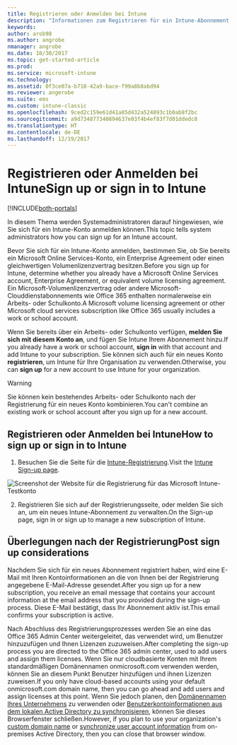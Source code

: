 ```yaml
---
title: Registrieren oder Anmelden bei Intune
description: "Informationen zum Registrieren für ein Intune-Abonnement bzw. zur Anmeldung, um mit Ihrem Abonnement zu starten"
keywords: 
author: arob98
ms.author: angrobe
nmanager: angrobe
ms.date: 10/30/2017
ms.topic: get-started-article
ms.prod: 
ms.service: microsoft-intune
ms.technology: 
ms.assetid: 0f3ce07a-b718-42a9-bace-f99a8b8abd94
ms.reviewer: angerobe
ms.suite: ems
ms.custom: intune-classic
ms.openlocfilehash: 9ced2c159e61d41a85d432a524893c1b0ab8f2bc
ms.sourcegitcommit: a9d734877340894637e03f4b4ef83f7d01ddedc8
ms.translationtype: HT
ms.contentlocale: de-DE
ms.lasthandoff: 12/19/2017
---
```

# <a name="sign-up-or-sign-in-to-intune"></a><span data-ttu-id="58337-103">Registrieren oder Anmelden bei Intune</span><span class="sxs-lookup"><span data-stu-id="58337-103">Sign up or sign in to Intune</span></span>

[!INCLUDE[both-portals](./includes/note-for-both-portals.md)]

<span data-ttu-id="58337-104">In diesem Thema werden Systemadministratoren darauf hingewiesen, wie Sie sich für ein Intune-Konto anmelden können.</span><span class="sxs-lookup"><span data-stu-id="58337-104">This topic tells system administrators how you can sign up for an Intune account.</span></span>

<span data-ttu-id="58337-105">Bevor Sie sich für ein Intune-Konto anmelden, bestimmen Sie, ob Sie bereits ein Microsoft Online Services-Konto, ein Enterprise Agreement oder einen gleichwertigen Volumenlizenzvertrag besitzen.</span><span class="sxs-lookup"><span data-stu-id="58337-105">Before you sign up for Intune, determine whether you already have a Microsoft Online Services account, Enterprise Agreement, or equivalent volume licensing agreement.</span></span> <span data-ttu-id="58337-106">Ein Microsoft-Volumenlizenzvertrag oder andere Microsoft-Clouddienstabonnements wie Office 365 enthalten normalerweise ein Arbeits- oder Schulkonto.</span><span class="sxs-lookup"><span data-stu-id="58337-106">A Microsoft volume licensing agreement or other Microsoft cloud services subscription like Office 365 usually includes a work or school account.</span></span>

<span data-ttu-id="58337-107">Wenn Sie bereits über ein Arbeits- oder Schulkonto verfügen, **melden Sie sich mit diesem Konto an**, und fügen Sie Intune Ihrem Abonnement hinzu.</span><span class="sxs-lookup"><span data-stu-id="58337-107">If you already have a work or school account, **sign in** with that account and add Intune to your subscription.</span></span> <span data-ttu-id="58337-108">Sie können sich auch für ein neues Konto **registrieren**, um Intune für Ihre Organisation zu verwenden.</span><span class="sxs-lookup"><span data-stu-id="58337-108">Otherwise, you can **sign up** for a new account to use Intune for your organization.</span></span>

>[!WARNING]
><span data-ttu-id="58337-109">Sie können kein bestehendes Arbeits- oder Schulkonto nach der Registrierung für ein neues Konto kombinieren.</span><span class="sxs-lookup"><span data-stu-id="58337-109">You can't combine an existing work or school account after you sign up for a new account.</span></span>

## <a name="how-to-sign-up-or-sign-in-to-intune"></a><span data-ttu-id="58337-110">Registrieren oder Anmelden bei Intune</span><span class="sxs-lookup"><span data-stu-id="58337-110">How to sign up or sign in to Intune</span></span>

1.  <span data-ttu-id="58337-111">Besuchen Sie die Seite für die [Intune-Registrierung](https://portal.office.com/Signup/Signup.aspx?OfferId=40BE278A-DFD1-470a-9EF7-9F2596EA7FF9&dl=INTUNE_A&ali=1#0%20).</span><span class="sxs-lookup"><span data-stu-id="58337-111">Visit the [Intune Sign-up page](https://portal.office.com/Signup/Signup.aspx?OfferId=40BE278A-DFD1-470a-9EF7-9F2596EA7FF9&dl=INTUNE_A&ali=1#0%20).</span></span>

  ![Screenshot der Website für die Registrierung für das Microsoft Intune-Testkonto](./media/account-sign-up-site.png)

2.  <span data-ttu-id="58337-113">Registrieren Sie sich auf der Registrierungsseite, oder melden Sie sich an, um ein neues Intune-Abonnement zu verwalten.</span><span class="sxs-lookup"><span data-stu-id="58337-113">On the Sign-up page, sign in or sign up to manage a new subscription of Intune.</span></span>

## <a name="post-sign-up-considerations"></a><span data-ttu-id="58337-114">Überlegungen nach der Registrierung</span><span class="sxs-lookup"><span data-stu-id="58337-114">Post sign up considerations</span></span>
<span data-ttu-id="58337-115">Nachdem Sie sich für ein neues Abonnement registriert haben, wird eine E-Mail mit Ihren Kontoinformationen an die von Ihnen bei der Registrierung angegebene E-Mail-Adresse gesendet.</span><span class="sxs-lookup"><span data-stu-id="58337-115">After you sign up for a new subscription, you receive an email message that contains your account information at the email address that you provided during the sign-up process.</span></span> <span data-ttu-id="58337-116">Diese E-Mail bestätigt, dass Ihr Abonnement aktiv ist.</span><span class="sxs-lookup"><span data-stu-id="58337-116">This email confirms your subscription is active.</span></span>

<span data-ttu-id="58337-117">Nach Abschluss des Registrierungsprozesses werden Sie an eine das Office 365 Admin Center weitergeleitet, das verwendet wird, um Benutzer hinzuzufügen und Ihnen Lizenzen zuzuweisen.</span><span class="sxs-lookup"><span data-stu-id="58337-117">After completing the sign-up process you are directed to the Office 365 admin center, used to add users and assign them licenses.</span></span> <span data-ttu-id="58337-118">Wenn Sie nur cloudbasierte Konten mit Ihrem standardmäßigen Domänennamen onmicrosoft.com verwenden werden, können Sie an diesem Punkt Benutzer hinzufügen und ihnen Lizenzen zuweisen.</span><span class="sxs-lookup"><span data-stu-id="58337-118">If you only have cloud-based accounts using your default onmicrosoft.com domain name, then you can go ahead and add users and assign licenses at this point.</span></span> <span data-ttu-id="58337-119">Wenn Sie jedoch planen, den [Domänennamen Ihres Unternehmens](custom-domain-name-configure.md) zu verwenden oder [Benutzerkontoinformationen aus dem lokalen Active Directory zu synchronisieren](users-add.md#sync-active-directory-and-add-users-to-intune), können Sie dieses Browserfenster schließen.</span><span class="sxs-lookup"><span data-stu-id="58337-119">However, if you plan to use your organization's [custom domain name](custom-domain-name-configure.md) or [synchronize user account information](users-add.md#sync-active-directory-and-add-users-to-intune) from on-premises Active Directory, then you can close that browser window.</span></span>
